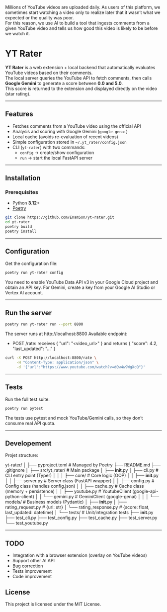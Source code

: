 Millions of YouTube videos are uploaded daily. As users of this platform, we sometimes start
watching a video only to realize later that it wasn’t what we expected or the quality was poor.  
For this reason, we use AI to build a tool that ingests comments from a given YouTube video
and tells us how good this video is likely to be before we watch it.

# YT Rater

**YT Rater** is a web extension + local backend that automatically evaluates YouTube videos
based on their comments.  
The local server queries the YouTube API to fetch comments, then calls **Google Gemini**
to generate a score between **0.0 and 5.0**.  
This score is returned to the extension and displayed directly on the video (star rating).

---

## Features

- Fetches comments from a YouTube video using the official API  
- Analysis and scoring with Google Gemini (`google-genai`)  
- Local cache (avoids re-evaluation of recent videos)  
- Simple configuration stored in `~/.yt_rater/config.json`  
- CLI (`yt-rater`) with two commands:  
  - `config` → create/show configuration  
  - `run` → start the local FastAPI server  

---

## Installation

### Prerequisites
- Python **3.12+**
- [Poetry](https://python-poetry.org/)

```bash
git clone https://github.com/EnamSon/yt-rater.git
cd yt-rater
poetry build
poetry install
```

---

## Configuration
Get the configuration file:

```bash
poetry run yt-rater config
```

You need to enable YouTube Data API v3 in your Google Cloud project
and obtain an API key.
For Gemini, create a key from your Google AI Studio or Vertex AI account.

---

## Run the server

```bash
poetry run yt-rater run --port 8800
```

The server runs at http://localhost:8800
Available endpoint:
- POST /rate: receives { "url": "<video_url>" } and returns { "score": 4.2, "last_updated": "..." }

```bash
curl -X POST http://localhost:8800/rate \
     -H "Content-Type: application/json" \
     -d '{"url":"https://www.youtube.com/watch?v=dQw4w9WgXcQ"}'
```

---

## Tests

Run the full test suite:

```bash
poetry run pytest
```

The tests use pytest and mock YouTube/Gemini calls, so they don’t consume real API quota.

---

## Developement

Projet structure:

yt-rater/
│
├── pyproject.toml               # Managed by Poetry
├── README.md
├── .gitignore
│
├── src/yt_rater/                # Main package
│   ├── __init__.py
│   ├── cli.py                   # CLI entry point (Typer)
│   │
│   ├── core/                    # Core logic (OOP)
│   │   ├── __init__.py
│   │   ├── server.py            # Server class (FastAPI wrapper)
│   │   ├── config.py            # Config class (handles config.json)
│   │   ├── cache.py             # Cache class (memory + persistence)
│   │   ├── youtube.py           # YoutubeClient (google-api-python-client)
│   │   └── gemini.py            # GeminiClient (google-genai)
│   │
│   └── models/                  # Business models (Pydantic)
│       ├── __init__.py
│       ├── rating_request.py    # {url: str}
│       └── rating_response.py   # {score: float, last_updated: datetime}
│
└── tests/                       # Unit/integration tests
    ├── __init__.py
    ├── test_cli.py
    ├── test_config.py
    ├── test_cache.py
    ├── test_server.py
    └── test_youtube.py

---

## TODO

- Integration with a browser extension (overlay on YouTube videos)
- Support other AI API
- Bug correction
- Tests improvement
- Code improvement

## License

This project is licensed under the MIT License.
